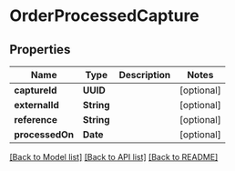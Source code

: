 # OrderProcessedCapture

## Properties
Name | Type | Description | Notes
------------ | ------------- | ------------- | -------------
**captureId** | **UUID** |  | [optional] 
**externalId** | **String** |  | [optional] 
**reference** | **String** |  | [optional] 
**processedOn** | **Date** |  | [optional] 

[[Back to Model list]](../README.md#documentation-for-models) [[Back to API list]](../README.md#documentation-for-api-endpoints) [[Back to README]](../README.md)


